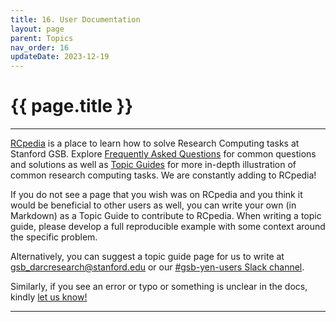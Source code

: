 ```yaml
---
title: 16. User Documentation
layout: page 
parent: Topics 
nav_order: 16
updateDate: 2023-12-19
---
```

# {{ page.title }}
---

<a href="/" target="_blank">RCpedia</a> is a place to learn how to solve Research Computing tasks at Stanford GSB. Explore
<a href="/faqs" target="_blank">Frequently Asked Questions</a> for common questions and solutions as well as <a href="/topicGuides" target="_blank">Topic Guides</a> for more in-depth illustration of common research computing tasks. We are constantly adding to RCpedia!

If you do not see a page that you wish was on RCpedia and you think it would be beneficial to other users as well,
you can write your own (in Markdown) as a Topic Guide to contribute to RCpedia. When writing a topic guide, please develop
a full reproducible example with some context around the specific problem. 

Alternatively, you can suggest a topic guide page for us to write at [gsb_darcresearch@stanford.edu](mailto:gsb_darcresearch@stanford.edu)
or our <a href="https://circlerss.slack.com/archives/C01JXJ6U4E5" target="_blank">#gsb-yen-users Slack channel</a>.

Similarly, if you see an error or typo or something is unclear in the docs, kindly [let us know!](mailto:gsb_darcresearch@stanford.edu)

---
<a href="/gettingStarted/15_requests.html"><span class="glyphicon glyphicon-menu-left fa-lg" style="float: left;"/></a> <a href="/gettingStarted/17_archive.html"><span class="glyphicon glyphicon-menu-right fa-lg" style="float: right;"/></a>
